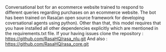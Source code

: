 Conversational bot for an ecommerce website trained to respond to different queries regarding purchases on an ecommerce website.
The bot has been trained on Rasa(an open source framework for developing coversational agents using python).
Other than that, this model requires that you have installed all other dependencies explicitly which are mentioned in the requirements.txt file.
If your having issues clone the repository : https://github.com/RasaHQ/rasa_nlu.git
And also : https://github.com/RasaHQ/rasa_core.git
